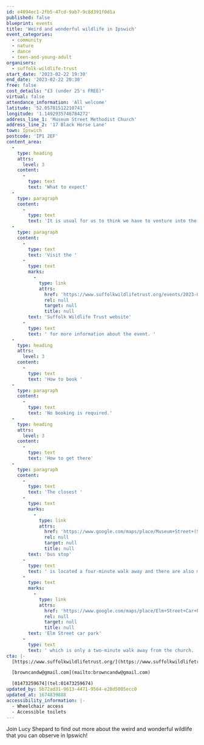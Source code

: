 ```yaml
---
id: e4094ec1-2fb5-47cd-9ab7-9c8d391f0d1a
published: false
blueprint: events
title: 'Weird and wonderful wildlife in Ipswich'
event_categories:
  - community
  - nature
  - dance
  - teen-and-young-adult
organisers:
  - suffolk-wildlife-trust
start_date: '2023-02-22 19:30'
end_date: '2023-02-22 20:30'
free: false
cost_details: "£3 (under 25's FREE)"
virtual: false
attendance_information: 'All welcome'
latitude: '52.05781512210741'
longitude: '1.1492935746784272'
address_line_1: 'Museum Street Methodist Church'
address_line_2: '17 Black Horse Lane'
town: Ipswich
postcode: 'IP1 2EF'
content_area:
  -
    type: heading
    attrs:
      level: 3
    content:
      -
        type: text
        text: 'What to expect'
  -
    type: paragraph
    content:
      -
        type: text
        text: 'It is usual for us to think we have to venture into the countryside to see wildlife, but this is not necessarily so. In Ipswich’s magnificent parks, and even in some of its more urban areas it is possible to see an amazing variety of wildlife. Lucy will show some of the items she has found and hopefully encourage you to go and look too.'
  -
    type: paragraph
    content:
      -
        type: text
        text: 'Visit the '
      -
        type: text
        marks:
          -
            type: link
            attrs:
              href: 'https://www.suffolkwildlifetrust.org/events/2023-02-22-weird-and-wonderful-wildlife-ipswich'
              rel: null
              target: null
              title: null
        text: 'Suffolk Wildlife Trust website'
      -
        type: text
        text: ' for more information about the event. '
  -
    type: heading
    attrs:
      level: 3
    content:
      -
        type: text
        text: 'How to book '
  -
    type: paragraph
    content:
      -
        type: text
        text: 'No booking is required.'
  -
    type: heading
    attrs:
      level: 3
    content:
      -
        type: text
        text: 'How to get there'
  -
    type: paragraph
    content:
      -
        type: text
        text: 'The closest '
      -
        type: text
        marks:
          -
            type: link
            attrs:
              href: 'https://www.google.com/maps/place/Museum+Street+(Stand+3)/@52.0581051,1.1502789,19.81z/data=!4m22!1m16!4m15!1m6!1m2!1s0x47d9a196d9d3b401:0x598f23807f656dd8!2sMethodist+church.,+Ipswich!2m2!1d1.1492948!2d52.0578041!1m6!1m2!1s0x47d9a02d4c56c48b:0xe90d15032292d9b5!2sMuseum+Street+(Stand+3),+Ipswich+IP1+1HQ!2m2!1d1.150545!2d52.05814!3e2!3m4!1s0x47d9a02d4c56c48b:0xe90d15032292d9b5!8m2!3d52.05814!4d1.150545'
              rel: null
              target: null
              title: null
        text: 'bus stop'
      -
        type: text
        text: ' is located a four-minute walk away and there are also multiple car parks available in the area. The closest parking is the '
      -
        type: text
        marks:
          -
            type: link
            attrs:
              href: 'https://www.google.com/maps/place/Elm+Street+Car+Park/@52.0573668,1.1478344,17.73z/data=!4m22!1m16!4m15!1m6!1m2!1s0x47d9a032bb7716f5:0x7af99b06805e5032!2sElm+Street+Car+Park,+Ipswich!2m2!1d1.1485866!2d52.0573963!1m6!1m2!1s0x47d9a196d9d3b401:0x598f23807f656dd8!2sMethodist+church.,+Ipswich+IP1+2EF!2m2!1d1.1492948!2d52.0578041!3e2!3m4!1s0x47d9a032bb7716f5:0x7af99b06805e5032!8m2!3d52.0573963!4d1.1485866'
              rel: null
              target: null
              title: null
        text: 'Elm Street car park'
      -
        type: text
        text: ' which is only a two-minute walk away from the church. '
cta: |-
  [https://www.suffolkwildlifetrust.org/](https://www.suffolkwildlifetrust.org/)

  [browncandw@gmail.com](mailto:browncandw@gmail.com)

  [01473259674](tel:01473259674)
updated_by: 5b72ad31-9613-4471-9564-e28d5005ecc0
updated_at: 1674839888
accessibility_information: |-
  - Wheelchair access 
  - Accessible toilets
---
```

Join Lucy Shepard to find out more about the weird and wonderful wildlife that you can observe in Ipswich!